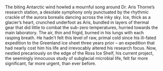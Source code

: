 The biting Antarctic wind howled a mournful song around Dr. Aris Thorne’s research station, a desolate symphony only punctuated by the rhythmic crackle of the aurora borealis dancing across the inky sky.  Ice, thick as a glacier’s heart, crunched underfoot as Aris, bundled in layers of thermal gear that did little to combat the sub-zero temperatures, hurried towards the main laboratory.  The air, thin and frigid, burned in his lungs with each rasping breath.  He hadn't felt this level of raw, primal cold since his ill-fated expedition to the Greenland ice sheet three years prior – an expedition that had nearly cost him his life and irrevocably altered his research focus.  Now, nestled precariously on the edge of the Ross Ice Shelf, his current project, the seemingly innocuous study of subglacial microbial life, felt far more significant, far more urgent, than ever before.
